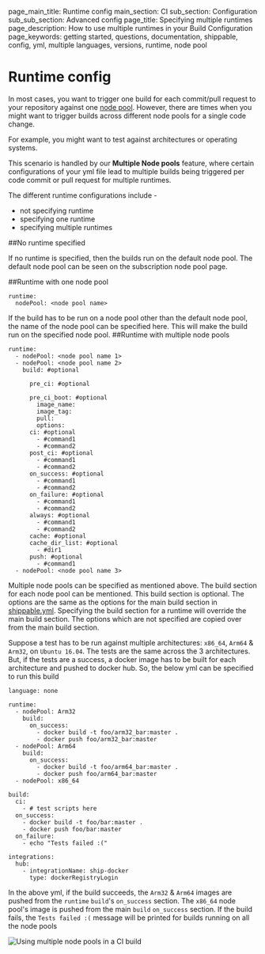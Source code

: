 page_main_title: Runtime config
main_section: CI
sub_section: Configuration
sub_sub_section: Advanced config
page_title: Specifying multiple runtimes
page_description: How to use multiple runtimes in your Build Configuration
page_keywords: getting started, questions, documentation, shippable, config, yml, multiple languages, versions, runtime, node pool

# Runtime config

In most cases, you want to trigger one build for each commit/pull request to your repository against one [node pool](/platform/management/subscription/node-pools). However, there are times when you might want to trigger builds across different node pools for a single code change.

For example, you might want to test against architectures or operating systems.

This scenario is handled by our **Multiple Node pools** feature, where certain configurations of your yml file lead to multiple builds being triggered per code commit or pull request for multiple runtimes.

The different runtime configurations include -

-  not specifying runtime
-  specifying one runtime
-  specifying multiple runtimes

##No runtime specified

If no runtime is specified, then the builds run on the default node pool. The default node pool can be seen on the subscription node pool page.

##Runtime with one node pool

```
runtime:
  nodePool: <node pool name>
```

If the build has to be run on a node pool other than the default node pool, the name of the node pool can be specified here. This will make the build run on the specified node pool.
##Runtime with multiple node pools

```
runtime:
  - nodePool: <node pool name 1>
  - nodePool: <node pool name 2>
    build: #optional

      pre_ci: #optional

      pre_ci_boot: #optional
        image_name:
        image_tag:
        pull:
        options:
      ci: #optional
        - #command1
        - #command2
      post_ci: #optional
        - #command1
        - #command2
      on_success: #optional
        - #command1
        - #command2
      on_failure: #optional
        - #command1
        - #command2
      always: #optional
        - #command1
        - #command2
      cache: #optional
      cache_dir_list: #optional
        - #dir1
      push: #optional
        - #command1
  - nodePool: <node pool name 3>
```

Multiple node pools can be specified as mentioned above. The build section for each node pool can be mentioned. This build section is optional. The options are the same as the options for the main build section in [shippable.yml](/ci/yml-structure/#anatomy-of-shippableyml). Specifying the build section for a runtime will override the main build section. The options which are not specified are copied over from the main build section.

Suppose a test has to be run against multiple architectures: `x86_64`, `Arm64` & `Arm32`, on `Ubuntu 16.04`. The tests are the same across the 3 architectures. But, if the tests are a success, a docker image has to be built for each architecture and pushed to docker hub. So, the below yml can be specified to run this build

```
language: none

runtime:
  - nodePool: Arm32
    build:
      on_success:
        - docker build -t foo/arm32_bar:master .
        - docker push foo/arm32_bar:master
  - nodePool: Arm64
    build:
      on_success:
        - docker build -t foo/arm64_bar:master .
        - docker push foo/arm64_bar:master
  - nodePool: x86_64

build:
  ci:
    - # test scripts here
  on_success:
    - docker build -t foo/bar:master .
    - docker push foo/bar:master
  on_failure:
    - echo "Tests failed :("

integrations:
  hub:
    - integrationName: ship-docker
      type: dockerRegistryLogin
```

In the above yml, if the build succeeds, the `Arm32` & `Arm64` images are pushed from the `runtime` `build`'s `on_success` section. The `x86_64` node pool's image is pushed from the main `build` `on_success` section. If the build fails, the `Tests failed :(` message will be printed for builds running on all the node pools

<img src="/images/ci/ci-multiple-nodepools.png" alt="Using multiple node pools in a CI build">
